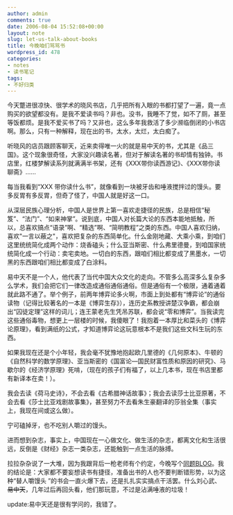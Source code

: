 ```yaml
---
author: admin
comments: true
date: 2006-08-04 15:52:08+00:00
layout: note
slug: let-us-talk-about-books
title: 今晚咱们骂骂书
wordpress_id: 478
categories:
- notes
- 读书笔记
tags:
- 不好归类
---
```


今天蹩进很凉快、很学术的晓风书店，几乎把所有入眼的书都打望了一遍，竟一点购买的欲望都没有。是我不爱读书吗？非也。没书，我睡不了觉，如不了厕，甚至等饭都烦。是我不爱买书了吗？又非也，这么多年我救活了多少濒临倒闭的小书店啊。那么，只有一种解释，现在出的书，太水，太烂，太白痴了。

听晓风的店员跟顾客聊天，近来卖得唯一火的就是易中天的书，尤其是《品三国》。这个现象很奇怪，大家没兴趣读名著，但对于解读名著的书却情有独钟。书店里，红楼梦解读系列就满满半书架，还有《XXX带你读西游记》、《XXX带你读聊斋》……

每当我看到“XXX 带你读什么书”，就像看到一块被牙齿和唾液搅拌过的馒头。要多反胃有多反胃，但奇了怪了，中国人就是好这一口。

从深层民族心理分析，中国人是世界上第一喜欢走捷径的民族，总是相信“秘笈”、“法门”、“如来神掌”。说到底，中国人对长篇大论的东西本能地抵触，所以，总喜欢搞点“语录”啊、“精选”啊、“简明教程”之类的东西。中国人喜欢归纳，喜欢"一言以蔽之"，喜欢把复杂的东西简单化。什么金刚地藏、大乘小乘，到咱们这里统统简化成两个动作：烧香磕头；什么亚当斯密、什么弗里德曼，到咱国家统统简化成一个行动：卖宅卖地。一切白的东西，跟咱们相比都变成了黑墨水，一切黑的东西跟咱们相比都变成了白涂料。

易中天不是一个人，他代表了当代中国大众文化的走向。不管多么高深多么复杂多么学术，我们会把它们一律改造成通俗通俗通俗。但是通俗有一个极限，通着通着就此路不通了。举个例子，前两年博弈论多火啊，市面上到处都有“博弈论”的通俗读物（记得比较著名的一本是《博弈生存》），连历史系教授讲楚汉争霸，都会崩出“囚徒定理”这样的词儿；连王蒙老先生凭吊苏联，都会说“零和博弈”。当我读完这些通俗毒物，想更上一层楼的时候，我傻眼了！我抱着一本厚比和菜头的《博弈论原理》，看到满纸的公式，才知道博弈论这玩意根本不是我们这些文科生玩的东西。

如果我现在还是个小年轻，我会毫不犹豫地抱起欧几里德的《几何原本》、牛顿的《自然科学的数学原理》、亚当斯密的《国富论—国民财富性质和原因的研究》、马歇尔的《经济学原理》死啃，（现在的孩子们有福了，以上几本书，现在书店里都有新译本在卖！）。

我会去读《荷马史诗》，不会去看《古希腊神话故事》；我会去读莎士比亚原著，不会去看《莎士比亚戏剧故事集》，甚至努力不去看朱生豪翻译的莎翁全集（事实上，我现在间或这么做）。

宁可磕掉牙，也不吃别人嚼过的馒头。

进而想到杂志，事实上，中国现在一心做文化、做生活的杂志，都离文化和生活很远，反倒是《财经》杂志一类杂志，还能触到一点生活的脉搏。

拉拉杂杂说了一大堆，因为我跟背后一枪老师有个约定，今晚写个[同题BLOG](http://aw98.blog.hexun.com/4969809_d.html)。我的结论是：大家都不要妄想读书有捷径，准备出书的人也不要判断错形势，以为这种“替人嚼馒头 ”的书会一直火爆下去，还是扎扎实实搞点干活罢。什么刘心武、<strike>易中天</strike>，几年过后再回头看，他们那玩意，不过是沾满唾液的垃圾！

update:易中天还是很有学问的，我错了。
